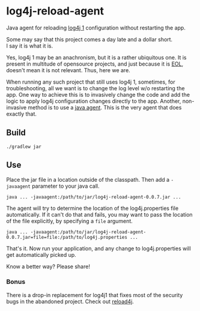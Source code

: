 # log4j-reload-agent
Java agent for reloading [log4j 1](https://logging.apache.org/log4j/1.x/) configuration without restarting the app.  

Some may say that this project comes a day late and a dollar short.  
I say it is what it is.  

Yes, log4j 1 may be an anachronism, but it is a rather ubiquitous one. It is present in multitude of opensource projects, and just because it is [EOL](https://en.wikipedia.org/wiki/End-of-life_product), doesn't mean it is not relevant. Thus, here we are.  

When running any such project that still uses log4j 1, sometimes, for troubleshooting, all we want is to change the log level w/o restarting the app. One way to achieve this is to invasively change the code and add the logic to apply log4j configuration changes directly to the app. Another, non-invasive method is to use a [java agent](https://www.jrebel.com/blog/how-write-javaagent). This is the very agent that does exactly that.  

## Build
```
./gradlew jar
```

## Use
Place the jar file in a location outside of the classpath. Then add a `-javaagent` parameter to your java call.
```
java ... -javaagent:/path/to/jar/log4j-reload-agent-0.0.7.jar ...
```
The agent will try to determine the location of the log4j.properties file automatically. If it can't do that and fails, you may want to pass the location of the file explicitly, by specifying a `file` argument.
```
java ... -javaagent:/path/to/jar/log4j-reload-agent-0.0.7.jar=file=file:/path/to/log4j.properties ...
```

That's it. Now run your application, and any change to log4j.properties will get automatically picked up.

Know a better way?
Please share!

### Bonus
There is a drop-in replacement for log4j1 that fixes most of the security bugs in the abandoned project. Check out [reload4j](https://reload4j.qos.ch).


